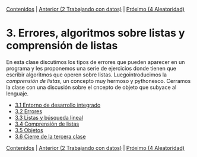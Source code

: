 [Contenidos](../Contenidos.md) \| [Anterior (2 Trabajando con datos)](../02_Datos/00_Resumen.md) \| [Próximo (4 Aleatoridad)](../04_Aleatoriedad/00_Resumen.md)

# 3. Errores, algoritmos sobre listas y comprensión de listas
En esta clase discutimos los tipos de errores que pueden aparecer en un programa y les proponemos una serie de ejercicios donde tienen que escribir algoritmos que operen sobre listas. Luegointroducimos la _comprensión de listas_, un concepto muy hermoso y pythonesco. Cerramos la clase con una discusión sobre el cncepto de objeto que subyace al lenguaje.


* [3.1 Entorno de desarrollo integrado](01_IDE.md)
* [3.2 Errores](02_Errores3.md)
* [3.3 Listas y búsqueda lineal](03_IteradoresLista.md)
* [3.4 Comprensión de listas](04_List_comprehension.md)
* [3.5 Objetos](05_Objects.md)
* [3.6 Cierre de la tercera clase](06_Cierre.md)


[Contenidos](../Contenidos.md) \| [Anterior (2 Trabajando con datos)](../02_Datos/00_Resumen.md) \| [Próximo (4 Aleatoridad)](../04_Aleatoriedad/00_Resumen.md)
